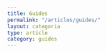 ```yaml
---
title: Guides
permalink: "/articles/guides/"
layout: categoria
type: article
category: guides
---
```


